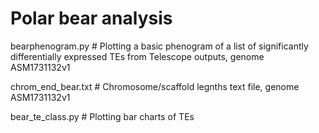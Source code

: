 # Polar bear analysis

bearphenogram.py # Plotting a basic phenogram of a list of significantly differentially expressed TEs from Telescope outputs, genome ASM1731132v1

chrom_end_bear.txt # Chromosome/scaffold legnths text file, genome ASM1731132v1

bear_te_class.py # Plotting bar charts of TEs
